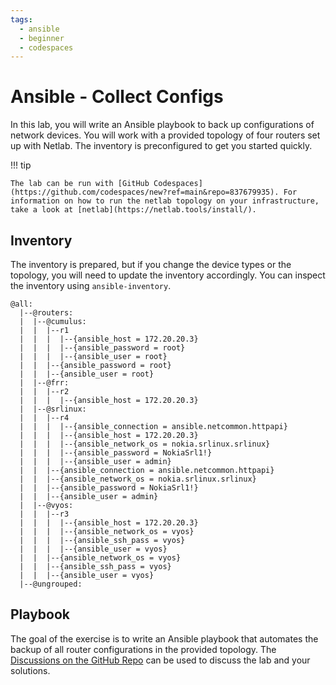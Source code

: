 ```yaml
---
tags:
  - ansible
  - beginner
  - codespaces
---
```


# Ansible - Collect Configs


In this lab, you will write an Ansible playbook to back up configurations of network devices. You will work with a provided topology of four routers set up with Netlab. The inventory is preconfigured to get you started quickly.

!!! tip

    The lab can be run with [GitHub Codespaces](https://github.com/codespaces/new?ref=main&repo=837679935). For information on how to run the netlab topology on your infrastructure, take a look at [netlab](https://netlab.tools/install/).

## Inventory

The inventory is prepared, but if you change the device types or the topology, you will need to update the inventory accordingly. You can inspect the inventory using `ansible-inventory`.

``` titel="ansible-inventory -i inventory.yaml --graph --vars"
@all:
  |--@routers:
  |  |--@cumulus:
  |  |  |--r1
  |  |  |  |--{ansible_host = 172.20.20.3}
  |  |  |  |--{ansible_password = root}
  |  |  |  |--{ansible_user = root}
  |  |  |--{ansible_password = root}
  |  |  |--{ansible_user = root}
  |  |--@frr:
  |  |  |--r2
  |  |  |  |--{ansible_host = 172.20.20.3}
  |  |--@srlinux:
  |  |  |--r4
  |  |  |  |--{ansible_connection = ansible.netcommon.httpapi}
  |  |  |  |--{ansible_host = 172.20.20.3}
  |  |  |  |--{ansible_network_os = nokia.srlinux.srlinux}
  |  |  |  |--{ansible_password = NokiaSrl1!}
  |  |  |  |--{ansible_user = admin}
  |  |  |--{ansible_connection = ansible.netcommon.httpapi}
  |  |  |--{ansible_network_os = nokia.srlinux.srlinux}
  |  |  |--{ansible_password = NokiaSrl1!}
  |  |  |--{ansible_user = admin}
  |  |--@vyos:
  |  |  |--r3
  |  |  |  |--{ansible_host = 172.20.20.3}
  |  |  |  |--{ansible_network_os = vyos}
  |  |  |  |--{ansible_ssh_pass = vyos}
  |  |  |  |--{ansible_user = vyos}
  |  |  |--{ansible_network_os = vyos}
  |  |  |--{ansible_ssh_pass = vyos}
  |  |  |--{ansible_user = vyos}
  |--@ungrouped:
```

## Playbook

The goal of the exercise is to write an Ansible playbook that automates the backup of all router configurations in the provided topology. The [Discussions on the GitHub Repo](https://github.com/NetAutLabs/ansible_collect_configs/discussions) can be used to discuss the lab and your solutions. 
